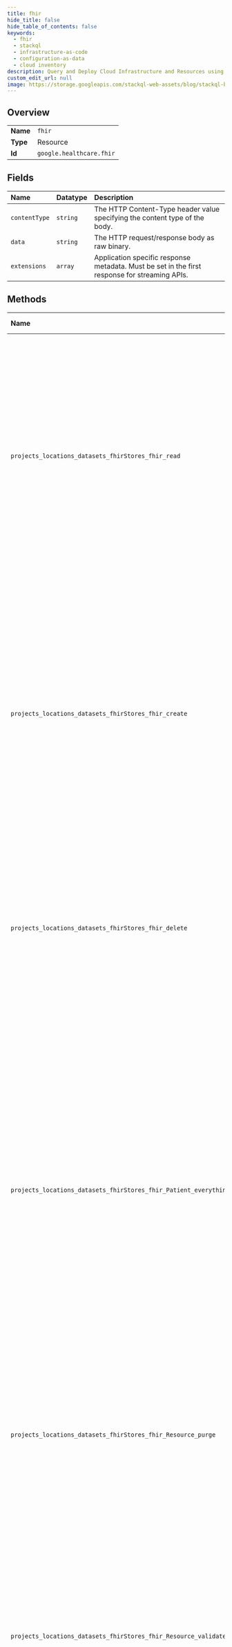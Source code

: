 ```yaml
---
title: fhir
hide_title: false
hide_table_of_contents: false
keywords:
  - fhir
  - stackql
  - infrastructure-as-code
  - configuration-as-data
  - cloud inventory
description: Query and Deploy Cloud Infrastructure and Resources using SQL
custom_edit_url: null
image: https://storage.googleapis.com/stackql-web-assets/blog/stackql-blog-post-featured-image.png
---
```

  
    

## Overview
<table><tbody>
<tr><td><b>Name</b></td><td><code>fhir</code></td></tr>
<tr><td><b>Type</b></td><td>Resource</td></tr>
<tr><td><b>Id</b></td><td><code>google.healthcare.fhir</code></td></tr>
</tbody></table>

## Fields
| Name | Datatype | Description |
|:-----|:---------|:------------|
| `contentType` | `string` | The HTTP Content-Type header value specifying the content type of the body. |
| `data` | `string` | The HTTP request/response body as raw binary. |
| `extensions` | `array` | Application specific response metadata. Must be set in the first response for streaming APIs. |
## Methods
| Name | Accessible by | Required Params | Description |
|:-----|:--------------|:----------------|:------------|
| `projects_locations_datasets_fhirStores_fhir_read` | `SELECT` | `name` | Gets the contents of a FHIR resource. Implements the FHIR standard read interaction ([DSTU2](http://hl7.org/implement/standards/fhir/DSTU2/http.html#read), [STU3](http://hl7.org/implement/standards/fhir/STU3/http.html#read), [R4](http://hl7.org/implement/standards/fhir/R4/http.html#read)). Also supports the FHIR standard conditional read interaction ([DSTU2](http://hl7.org/implement/standards/fhir/DSTU2/http.html#cread), [STU3](http://hl7.org/implement/standards/fhir/STU3/http.html#cread), [R4](http://hl7.org/implement/standards/fhir/R4/http.html#cread)) specified by supplying an `If-Modified-Since` header with a date/time value or an `If-None-Match` header with an ETag value. On success, the response body contains a JSON-encoded representation of the resource. Errors generated by the FHIR store contain a JSON-encoded `OperationOutcome` resource describing the reason for the error. If the request cannot be mapped to a valid API method on a FHIR store, a generic GCP error might be returned instead. For samples that show how to call `read`, see [Getting a FHIR resource](/healthcare/docs/how-tos/fhir-resources#getting_a_fhir_resource). |
| `projects_locations_datasets_fhirStores_fhir_create` | `INSERT` | `parent, type` | Creates a FHIR resource. Implements the FHIR standard create interaction ([DSTU2](http://hl7.org/implement/standards/fhir/DSTU2/http.html#create), [STU3](http://hl7.org/implement/standards/fhir/STU3/http.html#create), [R4](http://hl7.org/implement/standards/fhir/R4/http.html#create)), which creates a new resource with a server-assigned resource ID. The request body must contain a JSON-encoded FHIR resource, and the request headers must contain `Content-Type: application/fhir+json`. On success, the response body contains a JSON-encoded representation of the resource as it was created on the server, including the server-assigned resource ID and version ID. Errors generated by the FHIR store contain a JSON-encoded `OperationOutcome` resource describing the reason for the error. If the request cannot be mapped to a valid API method on a FHIR store, a generic GCP error might be returned instead. For samples that show how to call `create`, see [Creating a FHIR resource](/healthcare/docs/how-tos/fhir-resources#creating_a_fhir_resource). |
| `projects_locations_datasets_fhirStores_fhir_delete` | `DELETE` | `name` | Deletes a FHIR resource. Implements the FHIR standard delete interaction ([DSTU2](http://hl7.org/implement/standards/fhir/DSTU2/http.html#delete), [STU3](http://hl7.org/implement/standards/fhir/STU3/http.html#delete), [R4](http://hl7.org/implement/standards/fhir/R4/http.html#delete)). Note: Unless resource versioning is disabled by setting the disable_resource_versioning flag on the FHIR store, the deleted resources will be moved to a history repository that can still be retrieved through vread and related methods, unless they are removed by the purge method. For samples that show how to call `delete`, see [Deleting a FHIR resource](/healthcare/docs/how-tos/fhir-resources#deleting_a_fhir_resource). |
| `projects_locations_datasets_fhirStores_fhir_Patient_everything` | `EXEC` | `name` | Retrieves a Patient resource and resources related to that patient. Implements the FHIR extended operation Patient-everything ([DSTU2](http://hl7.org/implement/standards/fhir/DSTU2/patient-operations.html#everything), [STU3](http://hl7.org/implement/standards/fhir/STU3/patient-operations.html#everything), [R4](http://hl7.org/implement/standards/fhir/R4/patient-operations.html#everything)). On success, the response body contains a JSON-encoded representation of a `Bundle` resource of type `searchset`, containing the results of the operation. Errors generated by the FHIR store contain a JSON-encoded `OperationOutcome` resource describing the reason for the error. If the request cannot be mapped to a valid API method on a FHIR store, a generic GCP error might be returned instead. The resources in scope for the response are: * The patient resource itself. * All the resources directly referenced by the patient resource. * Resources directly referencing the patient resource that meet the inclusion criteria. The inclusion criteria are based on the membership rules in the patient compartment definition ([DSTU2](http://hl7.org/fhir/DSTU2/compartment-patient.html), [STU3](http://www.hl7.org/fhir/stu3/compartmentdefinition-patient.html), [R4](http://hl7.org/fhir/R4/compartmentdefinition-patient.html)), which details the eligible resource types and referencing search parameters. For samples that show how to call `Patient-everything`, see [Getting all patient compartment resources](/healthcare/docs/how-tos/fhir-resources#getting_all_patient_compartment_resources). |
| `projects_locations_datasets_fhirStores_fhir_Resource_purge` | `EXEC` | `name` | Deletes all the historical versions of a resource (excluding the current version) from the FHIR store. To remove all versions of a resource, first delete the current version and then call this method. This is not a FHIR standard operation. For samples that show how to call `Resource-purge`, see [Deleting historical versions of a FHIR resource](/healthcare/docs/how-tos/fhir-resources#deleting_historical_versions_of_a_fhir_resource). |
| `projects_locations_datasets_fhirStores_fhir_Resource_validate` | `EXEC` | `parent, type` | Validates an input FHIR resource's conformance to its profiles and the profiles configured on the FHIR store. Implements the FHIR extended operation $validate ([DSTU2](http://hl7.org/implement/standards/fhir/DSTU2/resource-operations.html#validate), [STU3](http://hl7.org/implement/standards/fhir/STU3/resource-operations.html#validate), or [R4](http://hl7.org/implement/standards/fhir/R4/resource-operation-validate.html)). The request body must contain a JSON-encoded FHIR resource, and the request headers must contain `Content-Type: application/fhir+json`. The `Parameters` input syntax is not supported. The `profile` query parameter can be used to request that the resource only be validated against a specific profile. If a profile with the given URL cannot be found in the FHIR store then an error is returned. Errors generated by validation contain a JSON-encoded `OperationOutcome` resource describing the reason for the error. If the request cannot be mapped to a valid API method on a FHIR store, a generic GCP error might be returned instead. |
| `projects_locations_datasets_fhirStores_fhir_capabilities` | `EXEC` | `name` | Gets the FHIR capability statement ([STU3](http://hl7.org/implement/standards/fhir/STU3/capabilitystatement.html), [R4](http://hl7.org/implement/standards/fhir/R4/capabilitystatement.html)), or the [conformance statement](http://hl7.org/implement/standards/fhir/DSTU2/conformance.html) in the DSTU2 case for the store, which contains a description of functionality supported by the server. Implements the FHIR standard capabilities interaction ([STU3](http://hl7.org/implement/standards/fhir/STU3/http.html#capabilities), [R4](http://hl7.org/implement/standards/fhir/R4/http.html#capabilities)), or the [conformance interaction](http://hl7.org/implement/standards/fhir/DSTU2/http.html#conformance) in the DSTU2 case. On success, the response body contains a JSON-encoded representation of a `CapabilityStatement` resource. |
| `projects_locations_datasets_fhirStores_fhir_executeBundle` | `EXEC` | `parent` | Executes all the requests in the given Bundle. Implements the FHIR standard batch/transaction interaction ([DSTU2](http://hl7.org/implement/standards/fhir/DSTU2/http.html#transaction), [STU3](http://hl7.org/implement/standards/fhir/STU3/http.html#transaction), [R4](http://hl7.org/implement/standards/fhir/R4/http.html#transaction)). Supports all interactions within a bundle, except search. This method accepts Bundles of type `batch` and `transaction`, processing them according to the batch processing rules ([DSTU2](http://hl7.org/implement/standards/fhir/DSTU2/http.html#2.1.0.16.1), [STU3](http://hl7.org/implement/standards/fhir/STU3/http.html#2.21.0.17.1), [R4](http://hl7.org/implement/standards/fhir/R4/http.html#brules)) and transaction processing rules ([DSTU2](http://hl7.org/implement/standards/fhir/DSTU2/http.html#2.1.0.16.2), [STU3](http://hl7.org/implement/standards/fhir/STU3/http.html#2.21.0.17.2), [R4](http://hl7.org/implement/standards/fhir/R4/http.html#trules)). The request body must contain a JSON-encoded FHIR `Bundle` resource, and the request headers must contain `Content-Type: application/fhir+json`. For a batch bundle or a successful transaction the response body will contain a JSON-encoded representation of a `Bundle` resource of type `batch-response` or `transaction-response` containing one entry for each entry in the request, with the outcome of processing the entry. In the case of an error for a transaction bundle, the response body will contain a JSON-encoded `OperationOutcome` resource describing the reason for the error. If the request cannot be mapped to a valid API method on a FHIR store, a generic GCP error might be returned instead. For samples that show how to call `executeBundle`, see [Managing FHIR resources using FHIR bundles](/healthcare/docs/how-tos/fhir-bundles). |
| `projects_locations_datasets_fhirStores_fhir_history` | `EXEC` | `name` | Lists all the versions of a resource (including the current version and deleted versions) from the FHIR store. Implements the per-resource form of the FHIR standard history interaction ([DSTU2](http://hl7.org/implement/standards/fhir/DSTU2/http.html#history), [STU3](http://hl7.org/implement/standards/fhir/STU3/http.html#history), [R4](http://hl7.org/implement/standards/fhir/R4/http.html#history)). On success, the response body contains a JSON-encoded representation of a `Bundle` resource of type `history`, containing the version history sorted from most recent to oldest versions. Errors generated by the FHIR store contain a JSON-encoded `OperationOutcome` resource describing the reason for the error. If the request cannot be mapped to a valid API method on a FHIR store, a generic GCP error might be returned instead. For samples that show how to call `history`, see [Listing FHIR resource versions](/healthcare/docs/how-tos/fhir-resources#listing_fhir_resource_versions). |
| `projects_locations_datasets_fhirStores_fhir_patch` | `EXEC` | `name` | Updates part of an existing resource by applying the operations specified in a [JSON Patch](http://jsonpatch.com/) document. Implements the FHIR standard patch interaction ([STU3](http://hl7.org/implement/standards/fhir/STU3/http.html#patch), [R4](http://hl7.org/implement/standards/fhir/R4/http.html#patch)). DSTU2 doesn't define a patch method, but the server supports it in the same way it supports STU3. The request body must contain a JSON Patch document, and the request headers must contain `Content-Type: application/json-patch+json`. On success, the response body contains a JSON-encoded representation of the updated resource, including the server-assigned version ID. Errors generated by the FHIR store contain a JSON-encoded `OperationOutcome` resource describing the reason for the error. If the request cannot be mapped to a valid API method on a FHIR store, a generic GCP error might be returned instead. For samples that show how to call `patch`, see [Patching a FHIR resource](/healthcare/docs/how-tos/fhir-resources#patching_a_fhir_resource). |
| `projects_locations_datasets_fhirStores_fhir_search` | `EXEC` | `parent` | Searches for resources in the given FHIR store according to criteria specified as query parameters. Implements the FHIR standard search interaction ([DSTU2](http://hl7.org/implement/standards/fhir/DSTU2/http.html#search), [STU3](http://hl7.org/implement/standards/fhir/STU3/http.html#search), [R4](http://hl7.org/implement/standards/fhir/R4/http.html#search)) using the search semantics described in the FHIR Search specification ([DSTU2](http://hl7.org/implement/standards/fhir/DSTU2/search.html), [STU3](http://hl7.org/implement/standards/fhir/STU3/search.html), [R4](http://hl7.org/implement/standards/fhir/R4/search.html)). Supports four methods of search defined by the specification: * `GET [base]?[parameters]` to search across all resources. * `GET [base]/[type]?[parameters]` to search resources of a specified type. * `POST [base]/_search?[parameters]` as an alternate form having the same semantics as the `GET` method across all resources. * `POST [base]/[type]/_search?[parameters]` as an alternate form having the same semantics as the `GET` method for the specified type. The `GET` and `POST` methods do not support compartment searches. The `POST` method does not support `application/x-www-form-urlencoded` search parameters. On success, the response body contains a JSON-encoded representation of a `Bundle` resource of type `searchset`, containing the results of the search. Errors generated by the FHIR store contain a JSON-encoded `OperationOutcome` resource describing the reason for the error. If the request cannot be mapped to a valid API method on a FHIR store, a generic GCP error might be returned instead. The server's capability statement, retrieved through capabilities, indicates what search parameters are supported on each FHIR resource. A list of all search parameters defined by the specification can be found in the FHIR Search Parameter Registry ([STU3](http://hl7.org/implement/standards/fhir/STU3/searchparameter-registry.html), [R4](http://hl7.org/implement/standards/fhir/R4/searchparameter-registry.html)). FHIR search parameters for DSTU2 can be found on each resource's definition page. Supported search modifiers: `:missing`, `:exact`, `:contains`, `:text`, `:in`, `:not-in`, `:above`, `:below`, `:[type]`, `:not`, and `:recurse`. Supported search result parameters: `_sort`, `_count`, `_include`, `_revinclude`, `_summary=text`, `_summary=data`, and `_elements`. The maximum number of search results returned defaults to 100, which can be overridden by the `_count` parameter up to a maximum limit of 1000. If there are additional results, the returned `Bundle` contains a link of `relation` "next", which has a `_page_token` parameter for an opaque pagination token that can be used to retrieve the next page. Resources with a total size larger than 5MB or a field count larger than 50,000 might not be fully searchable as the server might trim its generated search index in those cases. Note: FHIR resources are indexed asynchronously, so there might be a slight delay between the time a resource is created or changes and when the change is reflected in search results. For samples and detailed information, see [Searching for FHIR resources](/healthcare/docs/how-tos/fhir-search) and [Advanced FHIR search features](/healthcare/docs/how-tos/fhir-advanced-search). |
| `projects_locations_datasets_fhirStores_fhir_search_type` | `EXEC` | `parent, resourceType` | Searches for resources in the given FHIR store according to criteria specified as query parameters. Implements the FHIR standard search interaction ([DSTU2](http://hl7.org/implement/standards/fhir/DSTU2/http.html#search), [STU3](http://hl7.org/implement/standards/fhir/STU3/http.html#search), [R4](http://hl7.org/implement/standards/fhir/R4/http.html#search)) using the search semantics described in the FHIR Search specification ([DSTU2](http://hl7.org/implement/standards/fhir/DSTU2/search.html), [STU3](http://hl7.org/implement/standards/fhir/STU3/search.html), [R4](http://hl7.org/implement/standards/fhir/R4/search.html)). Supports four methods of search defined by the specification: * `GET [base]?[parameters]` to search across all resources. * `GET [base]/[type]?[parameters]` to search resources of a specified type. * `POST [base]/_search?[parameters]` as an alternate form having the same semantics as the `GET` method across all resources. * `POST [base]/[type]/_search?[parameters]` as an alternate form having the same semantics as the `GET` method for the specified type. The `GET` and `POST` methods do not support compartment searches. The `POST` method does not support `application/x-www-form-urlencoded` search parameters. On success, the response body contains a JSON-encoded representation of a `Bundle` resource of type `searchset`, containing the results of the search. Errors generated by the FHIR store contain a JSON-encoded `OperationOutcome` resource describing the reason for the error. If the request cannot be mapped to a valid API method on a FHIR store, a generic GCP error might be returned instead. The server's capability statement, retrieved through capabilities, indicates what search parameters are supported on each FHIR resource. A list of all search parameters defined by the specification can be found in the FHIR Search Parameter Registry ([STU3](http://hl7.org/implement/standards/fhir/STU3/searchparameter-registry.html), [R4](http://hl7.org/implement/standards/fhir/R4/searchparameter-registry.html)). FHIR search parameters for DSTU2 can be found on each resource's definition page. Supported search modifiers: `:missing`, `:exact`, `:contains`, `:text`, `:in`, `:not-in`, `:above`, `:below`, `:[type]`, `:not`, and `:recurse`. Supported search result parameters: `_sort`, `_count`, `_include`, `_revinclude`, `_summary=text`, `_summary=data`, and `_elements`. The maximum number of search results returned defaults to 100, which can be overridden by the `_count` parameter up to a maximum limit of 1000. If there are additional results, the returned `Bundle` contains a link of `relation` "next", which has a `_page_token` parameter for an opaque pagination token that can be used to retrieve the next page. Resources with a total size larger than 5MB or a field count larger than 50,000 might not be fully searchable as the server might trim its generated search index in those cases. Note: FHIR resources are indexed asynchronously, so there might be a slight delay between the time a resource is created or changes and when the change is reflected in search results. For samples and detailed information, see [Searching for FHIR resources](/healthcare/docs/how-tos/fhir-search) and [Advanced FHIR search features](/healthcare/docs/how-tos/fhir-advanced-search). |
| `projects_locations_datasets_fhirStores_fhir_update` | `EXEC` | `name` | Updates the entire contents of a resource. Implements the FHIR standard update interaction ([DSTU2](http://hl7.org/implement/standards/fhir/DSTU2/http.html#update), [STU3](http://hl7.org/implement/standards/fhir/STU3/http.html#update), [R4](http://hl7.org/implement/standards/fhir/R4/http.html#update)). If the specified resource does not exist and the FHIR store has enable_update_create set, creates the resource with the client-specified ID. It is strongly advised not to include or encode any sensitive data such as patient identifiers in client-specified resource IDs. Those IDs are part of the FHIR resource path recorded in Cloud Audit Logs and Pub/Sub notifications. Those IDs can also be contained in reference fields within other resources. The request body must contain a JSON-encoded FHIR resource, and the request headers must contain `Content-Type: application/fhir+json`. The resource must contain an `id` element having an identical value to the ID in the REST path of the request. On success, the response body contains a JSON-encoded representation of the updated resource, including the server-assigned version ID. Errors generated by the FHIR store contain a JSON-encoded `OperationOutcome` resource describing the reason for the error. If the request cannot be mapped to a valid API method on a FHIR store, a generic GCP error might be returned instead. For samples that show how to call `update`, see [Updating a FHIR resource](/healthcare/docs/how-tos/fhir-resources#updating_a_fhir_resource). |
| `projects_locations_datasets_fhirStores_fhir_vread` | `EXEC` | `name` | Gets the contents of a version (current or historical) of a FHIR resource by version ID. Implements the FHIR standard vread interaction ([DSTU2](http://hl7.org/implement/standards/fhir/DSTU2/http.html#vread), [STU3](http://hl7.org/implement/standards/fhir/STU3/http.html#vread), [R4](http://hl7.org/implement/standards/fhir/R4/http.html#vread)). On success, the response body contains a JSON-encoded representation of the resource. Errors generated by the FHIR store contain a JSON-encoded `OperationOutcome` resource describing the reason for the error. If the request cannot be mapped to a valid API method on a FHIR store, a generic GCP error might be returned instead. For samples that show how to call `vread`, see [Retrieving a FHIR resource version](/healthcare/docs/how-tos/fhir-resources#retrieving_a_fhir_resource_version). |
